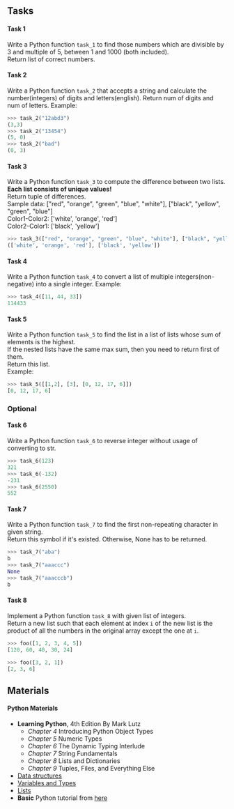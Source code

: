﻿﻿
## Tasks

#### Task 1
Write a Python function `task_1` to find those numbers which are divisible by 3 and multiple of 5, between 1 and  1000 (both included).  
Return list of correct numbers.

#### Task 2
Write a Python function `task_2` that accepts a string and calculate the number(integers) of digits and letters(english).
Return num of digits and num of letters.
Example:
```python
>>> task_2("12abd3")
(3,3)
>>> task_2("13454")
(5, 0)
>>> task_2("bad")
(0, 3)
```

#### Task 3
Write a Python function `task_3` to compute the difference between two lists. __Each list consists of unique values!__  
Return tuple of differences.  
Sample data: ["red", "orange", "green", "blue", "white"], ["black", "yellow", "green", "blue"]  
Color1-Color2: ['white', 'orange', 'red']  
Color2-Color1: ['black', 'yellow']  
```python
>>> task_3(["red", "orange", "green", "blue", "white"], ["black", "yellow", "green", "blue"])
(['white', 'orange', 'red'], ['black', 'yellow'])
```

#### Task 4
Write a Python function `task_4` to convert a list of multiple integers(non-negative) into a single integer. 
Example:
```python
>>> task_4([11, 44, 33])
114433
```

#### Task 5
Write a Python function `task_5` to find the list in a list of lists whose sum of elements is the highest.  
If the nested lists have the same max sum, then you need to return first of them.  
Return this list.  
Example:
```python
>>> task_5([[1,2], [3], [0, 12, 17, 6]])
[0, 12, 17, 6]
```

### Optional

#### Task 6
Write a Python function `task_6` to reverse integer without usage of converting to str.
```python
>>> task_6(123)
321
>>> task_6(-132)
-231
>>> task_6(2550)
552
```

#### Task 7
Write a Python function `task_7` to find the first non-repeating character in given string.  
Return this symbol if it's existed. Otherwise, None has to be returned.
```python
>>> task_7("aba")
b
>>> task_7("aaaccc")
None
>>> task_7("aaacccb")
b
```

#### Task 8
Implement a Python function `task_8` with given list of integers.  
Return a new list such that each element at index `i` of the new list is the product of all the numbers in the original array except the one at `i`.
```python
>>> foo([1, 2, 3, 4, 5])
[120, 60, 40, 30, 24]

>>> foo([3, 2, 1])
[2, 3, 6]
```

## Materials

#### Python Materials
* __Learning Python__, 4th Edition By Mark Lutz
  * _Chapter 4_ Introducing Python Object Types
  * _Chapter 5_ Numeric Types
  * _Chapter 6_ The Dynamic Typing Interlude
  * _Chapter 7_ String Fundamentals
  * _Chapter 8_ Lists and Dictionaries
  * _Chapter 9_ Tuples, Files, and Everything Else
* [Data structures](https://docs.python.org/3.6/tutorial/datastructures.html)
* [Variables and Types](https://www.learnpython.org/en/Variables_and_Types)
* [Lists](https://www.learnpython.org/en/Lists)
* __Basic__ Python tutorial from [here](https://www.tutorialspoint.com/python/index.htm)
